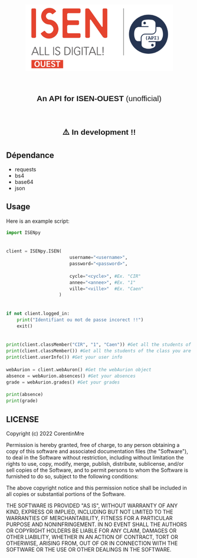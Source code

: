 <p align="center"><img width="400" alt="Morpion" src="images/icon.jpg"></a></p>

<br/>


<h2 style="font-family: sans-serif; font-weight: normal;" align="center"><strong>An API for ISEN-OUEST</strong> (unofficial)</h2>


<br/>

<h2 style="font-family: sans-serif; font-weight: normal;" align="center"><strong>⚠️ In development !!</strong></h2>

## Dépendance

- requests
- bs4
- base64
- json

## Usage

Here is an example script:

```python
import ISENpy


client = ISENpy.ISEN(
                        username="<username>", 
                        password="<password>",

                        cycle="<cycle>", #Ex. "CIR" 
                        annee="<annee>", #Ex. "1" 
                        ville="<ville>"  #Ex. "Caen"
                    )


if not client.logged_in:
    print("Identifiant ou mot de passe incorect !!")
    exit()


print(client.classMember("CIR", "1", "Caen")) #Get all the students of the class CIR1 Caen
print(client.classMember()) #Get all the students of the class you are in
print(client.userInfo()) #Get your user info

webAurion = client.webAuron() #Get the webAurion object
absence = webAurion.absences() #Get your absences
grade = webAurion.grades() #Get your grades

print(absence)
print(grade)
```


## LICENSE

Copyright (c) 2022 CorentinMre

Permission is hereby granted, free of charge, to any person obtaining a copy
of this software and associated documentation files (the "Software"), to deal
in the Software without restriction, including without limitation the rights
to use, copy, modify, merge, publish, distribute, sublicense, and/or sell
copies of the Software, and to permit persons to whom the Software is
furnished to do so, subject to the following conditions:

The above copyright notice and this permission notice shall be included in all
copies or substantial portions of the Software.

THE SOFTWARE IS PROVIDED "AS IS", WITHOUT WARRANTY OF ANY KIND, EXPRESS OR
IMPLIED, INCLUDING BUT NOT LIMITED TO THE WARRANTIES OF MERCHANTABILITY,
FITNESS FOR A PARTICULAR PURPOSE AND NONINFRINGEMENT. IN NO EVENT SHALL THE
AUTHORS OR COPYRIGHT HOLDERS BE LIABLE FOR ANY CLAIM, DAMAGES OR OTHER
LIABILITY, WHETHER IN AN ACTION OF CONTRACT, TORT OR OTHERWISE, ARISING FROM,
OUT OF OR IN CONNECTION WITH THE SOFTWARE OR THE USE OR OTHER DEALINGS IN THE
SOFTWARE.
